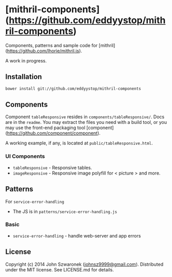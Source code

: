 # [mithril-components] (https://github.com/eddyystop/mithril-components)

Components, patterns and sample code for
[mithril] (https://github.com/lhorie/mithril.js).

A work in progress.

## Installation
```sh
bower install git://github.com/eddyystop/mithril-components
```

## Components
Component ```tableResponsive``` resides in ```components/tableResponsive/```.
Docs are in the ```readme```.
You may extract the files you need with a build tool,
or you may use the front-end packaging tool
[component] (https://github.com/component/component).

A working example, if any, is located at ```public/tableResponsive.html```.

### UI Components

- ```tableResponsive``` - Responsive tables.
- ```imageResponsive``` - Responsive image polyfill for < picture > and more.

## Patterns
For ```service-error-handling```
* The JS is in ```patterns/service-error-handling.js```

### Basic

- ```service-error-handling``` - handle web-server and app errors


## License
Copyright (c) 2014 John Szwaronek (<johnsz9999@gmail.com>).
Distributed under the MIT license. See LICENSE.md for details.